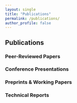 ```yaml
---
layout: single
title: "Publications"
permalink: /publications/
author_profile: false
---
```


## Publications

### Peer-Reviewed Papers

<!-- Add your publications here -->

### Conference Presentations

<!-- Add your conference presentations here -->

### Preprints & Working Papers

<!-- Add your preprints and working papers here -->

### Technical Reports

<!-- Add any technical reports here -->
